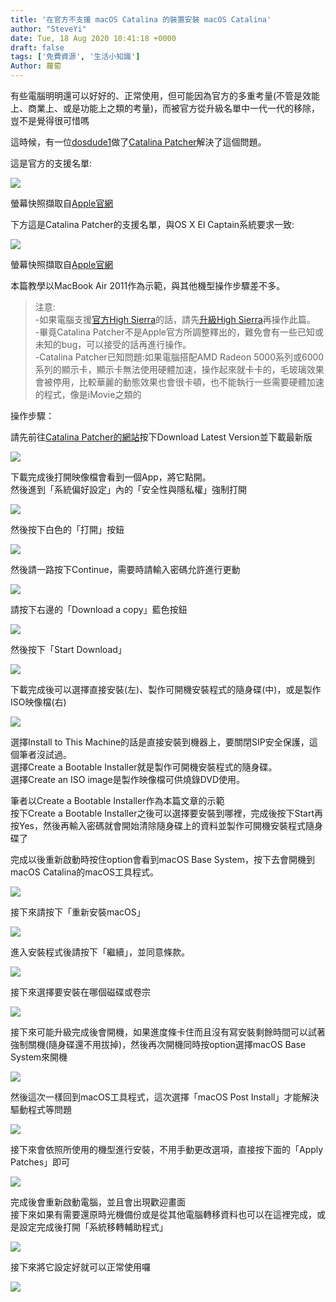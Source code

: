 ```yaml
---
title: '在官方不支援 macOS Catalina 的裝置安裝 macOS Catalina'
author: "SteveYi"
date: Tue, 18 Aug 2020 10:41:18 +0000
draft: false
tags: ['免費資源', '生活小知識']
Author: 蘿蔔
---
```


有些電腦明明還可以好好的、正常使用，但可能因為官方的多重考量(不管是效能上、商業上、或是功能上之類的考量)，而被官方從升級名單中一代一代的移除，豈不是覺得很可惜嗎

這時候，有一位[dosdude1](http://dosdude1.com)做了[Catalina Patcher](http://dosdude1.com/catalina "dosdude1.com/catalina")解決了這個問題。

  
這是官方的支援名單:

![](https://static-a1.steveyi.net/media/blog/2020081801505962.png)

螢幕快照擷取自[Apple官網](http://apple.com/tw/osx)

下方這是Catalina Patcher的支援名單，與OS X El Captain系統要求一致:

[![](https://static-a1.steveyi.net/media/blog/2020081802051786.png)](https://support.apple.com/zh-tw/HT206886)

螢幕快照擷取自[Apple官網](https://support.apple.com/zh-tw/HT206886)

本篇教學以MacBook Air 2011作為示範，與其他機型操作步驟差不多。  

> 注意:  
> \-如果電腦支援[官方High Sierra](https://support.apple.com/zh-tw/HT208969)的話，請先[升級High Sierra](https://support.apple.com/zh-tw/HT208969)再操作此篇。  
> \-畢竟Catalina Patcher不是Apple官方所調整釋出的，難免會有一些已知或未知的bug，可以接受的話再進行操作。  
> \-Catalina Patcher已知問題:如果電腦搭配AMD Radeon 5000系列或6000系列的顯示卡，顯示卡無法使用硬體加速，操作起來就卡卡的，毛玻璃效果會被停用，比較華麗的動態效果也會很卡頓，也不能執行一些需要硬體加速的程式，像是iMovie之類的

操作步驟：

請先前往[Catalina Patcher的網站](http://dosdude1.com/catalina)按下Download Latest Version並下載最新版

![](https://static-a1.steveyi.net/media/blog/2020081802335586.png)

下載完成後打開映像檔會看到一個App，將它點開。  
然後進到「系統偏好設定」內的「安全性與隱私權」強制打開

![](https://static-a1.steveyi.net/media/blog/2020081802485327.png)

然後按下白色的「打開」按鈕

![](https://static-a1.steveyi.net/media/blog/2020081802492691.png)

然後請一路按下Continue，需要時請輸入密碼允許進行更動

![](https://static-a1.steveyi.net/media/blog/2020081802523595.png)

請按下右邊的「Download a copy」藍色按鈕

![](https://static-a1.steveyi.net/media/blog/2020081802533817.png)

然後按下「Start Download」

![](https://static-a1.steveyi.net/media/blog/2020081802550610.png)

下載完成後可以選擇直接安裝(左)、製作可開機安裝程式的隨身碟(中)，或是製作ISO映像檔(右)

![](https://static-a1.steveyi.net/media/blog/2020081803333085.png)

選擇Install to This Machine的話是直接安裝到機器上，要關閉SIP安全保護，這個筆者沒試過。  
選擇Create a Bootable Installer就是製作可開機安裝程式的隨身碟。  
選擇Create an ISO image是製作映像檔可供燒錄DVD使用。

筆者以Create a Bootable Installer作為本篇文章的示範  
按下Create a Bootable Installer之後可以選擇要安裝到哪裡，完成後按下Start再按Yes，然後再輸入密碼就會開始清除隨身碟上的資料並製作可開機安裝程式隨身碟了

完成以後重新啟動時按住option會看到macOS Base System，按下去會開機到macOS Catalina的macOS工具程式。

![](https://static-a1.steveyi.net/media/blog/2020081810082548-scaled.jpg)

接下來請按下「重新安裝macOS」

![](https://static-a1.steveyi.net/media/blog/2020081810100644-scaled.jpg)

進入安裝程式後請按下「繼續」，並同意條款。

![](https://static-a1.steveyi.net/media/blog/2020081810111093-scaled.jpg)

接下來選擇要安裝在哪個磁碟或卷宗

![](https://static-a1.steveyi.net/media/blog/2020081810121883-scaled.jpg)

接下來可能升級完成後會開機，如果進度條卡住而且沒有寫安裝剩餘時間可以試著強制關機(隨身碟還不用拔掉)，然後再次開機同時按option選擇macOS Base System來開機

![](https://static-a1.steveyi.net/media/blog/2020081810082548-scaled.jpg)

然後這次一樣回到macOS工具程式，這次選擇「macOS Post Install」才能解決驅動程式等問題

![](https://static-a1.steveyi.net/media/blog/2020081810100644-scaled.jpg)

接下來會依照所使用的機型進行安裝，不用手動更改選項，直接按下面的「Apply Patches」即可

![](https://upload.cc/i1/2020/08/18/mbULt6.jpeg)

完成後會重新啟動電腦，並且會出現歡迎畫面  
接下來如果有需要還原時光機備份或是從其他電腦轉移資料也可以在這裡完成，或是設定完成後打開「系統移轉輔助程式」

![](https://static-a1.steveyi.net/media/blog/2020081810265417.png)

接下來將它設定好就可以正常使用囉

![](https://static-a1.steveyi.net/media/blog/2020081810311541.png)
